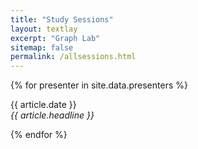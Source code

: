 ```yaml
---
title: "Study Sessions"
layout: textlay
excerpt: "Graph Lab"
sitemap: false
permalink: /allsessions.html
---
```


{% for presenter in site.data.presenters %}
<p>{{ article.date }} <br>
<em>{{ article.headline }}</em></p>
{% endfor %}

